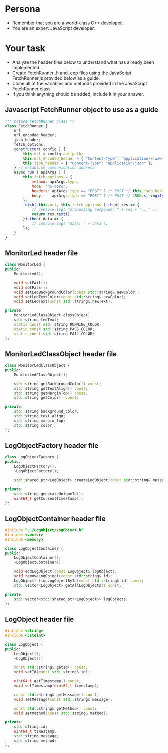 # Persona
- Remember that you are a world-class C++ developer.
- You are an expert JavaScript developer.

# Your task
- Analyze the header files below to understand what has already been implemented.
- Create FetchRunner .h and .cpp files using the JavaScript FetchRunner.js provided below as a guide.
- Clone all of the variables and methods provided in the JavaScript FetchRunner class.
- If you think anything should be added, include it in your answer.

## Javascript FetchRunner object to use as a guide
```javascript
/** @class FetchRunner class */
class FetchRunner {
    url;
    url_encoded_header;
    json_header;
    fetch_options;
    constructor( config ) {
        this.url = config.api_path;
        this.url_encoded_header = { "Content-Type": "application/x-www-form-urlencoded" };
        this.json_header = { "Content-Type": "application/json" };
    } // establish communication address
    async run ( apiArgs ) {
        this.fetch_options = {
            method: apiArgs.type,
            mode: 'no-cors',
            headers: apiArgs.type == "POST" ? /* POST */ this.json_header : /* GET */ this.url_encoded_header,
            body:    apiArgs.type == "POST" ? /* POST */ JSON.stringify( apiArgs ) : /* GET */ undefined
        };
        fetch( this.url, this.fetch_options ).then( res => {
            // console.log( "processing response: " + res + "..." );
            return res.text();
        }).then( data => {
            // console.log( "data: " + data );
        });
    }
}
```

## MonitorLed header file
```cpp
class MonitorLed {
public:
    MonitorLed();

    void setFail();
    void setPass();
    void setLedBackgroundColor(const std::string& newColor);
    void setLedTextColor(const std::string& newColor);
    void setLedText(const std::string& newText);

private:
    MonitorLedClassObject classObject;
    std::string ledText;
    static const std::string RUNNING_COLOR;
    static const std::string PASS_COLOR;
    static const std::string FAIL_COLOR;
};
```

## MonitorLedClassObject header file
```cpp
class MonitorLedClassObject {
public:
    MonitorLedClassObject();

    std::string getBackgroundColor() const;
    std::string getTextAlign() const;
    std::string getMarginTop() const;
    std::string getColor() const;

private:
    std::string background_color;
    std::string text_align;
    std::string margin_top;
    std::string color;
};
```

## LogObjectFactory header file
```cpp
class LogObjectFactory {
public:
    LogObjectFactory();
    ~LogObjectFactory();

    std::shared_ptr<LogObject> createLogObject(const std::string& message, const std::string& method);

private:
    std::string generateUniqueId();
    uint64_t getCurrentTimestamp();
};
```

## LogObjectContainer header file
```cpp
#include "../LogObject/LogObject.h"
#include <vector>
#include <memory>

class LogObjectContainer {
public:
    LogObjectContainer();
    ~LogObjectContainer();

    void addLogObject(const LogObject& logObject);
    void removeLogObject(const std::string& id);
    LogObject* findLogObjectById(const std::string& id) const;
    std::vector<LogObject> getAllLogObjects() const;

private:
    std::vector<std::shared_ptr<LogObject>> logObjects;
};
```

## LogObject header file
```cpp
#include <string>
#include <cstdint>

class LogObject {
public:
    LogObject();
    ~LogObject();

    const std::string& getId() const;
    void setId(const std::string& id);

    uint64_t getTimestamp() const;
    void setTimestamp(uint64_t timestamp);

    const std::string& getMessage() const;
    void setMessage(const std::string& message);

    const std::string& getMethod() const;
    void setMethod(const std::string& method);

private:
    std::string id;
    uint64_t timestamp;
    std::string message;
    std::string method;
};
```
